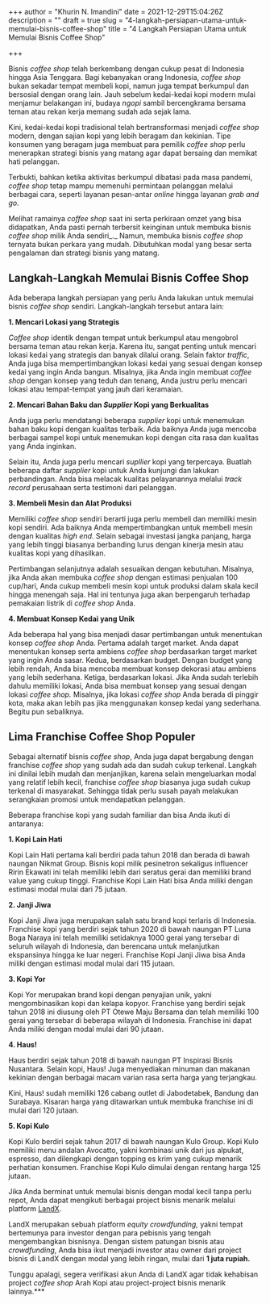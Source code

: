 +++
author = "Khurin N. Imandini"
date = 2021-12-29T15:04:26Z
description = ""
draft = true
slug = "4-langkah-persiapan-utama-untuk-memulai-bisnis-coffee-shop"
title = "4 Langkah Persiapan Utama untuk Memulai Bisnis Coffee Shop"

+++


Bisnis _coffee shop_ telah berkembang dengan cukup pesat di Indonesia hingga Asia Tenggara. Bagi kebanyakan orang Indonesia, _coffee shop_ bukan sekadar tempat membeli kopi, namun juga tempat berkumpul dan bersosial dengan orang lain. Jauh sebelum kedai-kedai kopi modern mulai menjamur belakangan ini, budaya _ngopi_ sambil bercengkrama bersama teman atau rekan kerja memang sudah ada sejak lama.

Kini, kedai-kedai kopi tradisional telah bertransformasi menjadi _coffee shop_ modern, dengan sajian kopi yang lebih beragam dan kekinian. Tipe konsumen yang beragam juga membuat para pemilik _coffee shop_ perlu menerapkan strategi bisnis yang matang agar dapat bersaing dan memikat hati pelanggan.

Terbukti, bahkan ketika aktivitas berkumpul dibatasi pada masa pandemi, _coffee shop_ tetap mampu memenuhi permintaan pelanggan melalui berbagai cara, seperti layanan pesan-antar _online_ hingga layanan _grab and go._

Melihat ramainya _coffee shop_ saat ini serta perkiraan omzet yang bisa didapatkan, Anda pasti pernah terbersit keinginan untuk membuka bisnis _coffee shop_ milik Anda sendiri_._ Namun, membuka bisnis _coffee shop_ ternyata bukan perkara yang mudah. Dibutuhkan modal yang besar serta pengalaman dan strategi bisnis yang matang.

## Langkah-Langkah Memulai Bisnis Coffee Shop

Ada beberapa langkah persiapan yang perlu Anda lakukan untuk memulai bisnis _coffee shop_ sendiri. Langkah-langkah tersebut antara lain:

**1. ****Mencari Lokasi yang Strategis******

_Coffee shop_ identik dengan tempat untuk berkumpul atau mengobrol bersama teman atau rekan kerja. Karena itu, sangat penting untuk mencari lokasi kedai yang strategis dan banyak dilalui orang. Selain faktor _traffic_, Anda juga bisa mempertimbangkan lokasi kedai yang sesuai dengan konsep kedai yang ingin Anda bangun. Misalnya, jika Anda ingin membuat _coffee shop_ dengan konsep yang teduh dan tenang, Anda justru perlu mencari lokasi atau tempat-tempat yang jauh dari keramaian. 

**2.  ****Mencari Bahan Baku dan** _**Supplier**_ **Kopi yang Berkualitas******

Anda juga perlu mendatangi beberapa _supplier_ kopi untuk menemukan bahan baku kopi dengan kualitas terbaik. Ada baiknya Anda juga mencoba berbagai sampel kopi untuk menemukan kopi dengan cita rasa dan kualitas yang Anda inginkan. 

Selain itu, Anda juga perlu mencari _supllier_ kopi yang terpercaya. Buatlah beberapa daftar _supplier_ kopi untuk Anda kunjungi dan lakukan perbandingan. Anda bisa melacak kualitas pelayanannya melalui _track record_ perusahaan serta testimoni dari pelanggan.

**3. ****Membeli Mesin dan Alat Produksi******

Memiliki _coffee shop_ sendiri berarti juga perlu membeli dan memiliki mesin kopi sendiri. Ada baiknya Anda mempertimbangkan untuk membeli mesin dengan kualitas _high end._ Selain sebagai investasi jangka panjang, harga yang lebih tinggi biasanya berbanding lurus dengan kinerja mesin atau kualitas kopi yang dihasilkan.

Pertimbangan selanjutnya adalah sesuaikan dengan kebutuhan. Misalnya, jika Anda akan membuka _coffee shop_ dengan estimasi penjualan 100 cup/hari, Anda cukup membeli mesin kopi untuk produksi dalam skala kecil hingga menengah saja. Hal ini tentunya juga akan berpengaruh terhadap pemakaian listrik di _coffee shop_ Anda.

**4. ****Membuat Konsep Kedai yang Unik******

Ada beberapa hal yang bisa menjadi dasar pertimbangan untuk menentukan konsep _coffee shop_ Anda. Pertama adalah target market. Anda dapat menentukan konsep serta ambiens _coffee shop_ berdasarkan target market yang ingin Anda sasar. Kedua, berdasarkan budget. Dengan budget yang lebih rendah, Anda bisa mencoba membuat konsep dekorasi atau ambiens yang lebih sederhana. Ketiga, berdasarkan lokasi. Jika Anda sudah terlebih dahulu memiliki lokasi, Anda bisa membuat konsep yang sesuai dengan lokasi _coffee shop._ Misalnya, jika lokasi _coffee shop_ Anda berada di pinggir kota, maka akan lebih pas jika menggunakan konsep kedai yang sederhana. Begitu pun sebaliknya.

## Lima Franchise Coffee Shop Populer

Sebagai alternatif bisnis _coffee shop_, Anda juga dapat bergabung dengan franchise _coffee shop_ yang sudah ada dan sudah cukup terkenal. Langkah ini dinilai lebih mudah dan menjanjikan, karena selain mengeluarkan modal yang relatif lebih kecil, franchise _coffee shop_ biasanya juga sudah cukup terkenal di masyarakat. Sehingga tidak perlu susah payah melakukan serangkaian promosi untuk mendapatkan pelanggan.

Beberapa franchise kopi yang sudah familiar dan bisa Anda ikuti di antaranya:

**1. ****Kopi Lain Hati******

Kopi Lain Hati pertama kali berdiri pada tahun 2018 dan berada di bawah naungan Nikmat Group. Bisnis kopi milik pesinetron sekaligus influencer Ririn Ekawati ini telah memiliki lebih dari seratus gerai dan memiliki brand value yang cukup tinggi. Franchise Kopi Lain Hati bisa Anda miliki dengan estimasi modal mulai dari 75 jutaan.

**2. ****Janji Jiwa******

Kopi Janji Jiwa juga merupakan salah satu brand kopi terlaris di Indonesia. Franchise kopi yang berdiri sejak tahun 2020 di bawah naungan PT Luna Boga Naraya ini telah memiliki setidaknya 1000 gerai yang tersebar di seluruh wilayah di Indonesia, dan berencana untuk melanjutkan ekspansinya hingga ke luar negeri. Franchise Kopi Janji Jiwa bisa Anda miliki dengan estimasi modal mulai dari 115 jutaan. 

**3. ****Kopi Yor******

Kopi Yor merupakan brand kopi dengan penyajian unik, yakni mengombinasikan kopi dan kelapa kopyor. Franchise yang berdiri sejak tahun 2018 ini diusung oleh PT Otewe Maju Bersama dan telah memiliki 100 gerai yang tersebar di beberapa wilayah di Indonesia. Franchise ini dapat Anda miliki dengan modal mulai dari 90  jutaan. 

**4. ****Haus!******

Haus berdiri sejak tahun 2018  di bawah naungan PT Inspirasi Bisnis Nusantara. Selain kopi, Haus! Juga menyediakan minuman dan makanan kekinian dengan berbagai macam varian rasa serta harga yang terjangkau.

Kini, Haus! sudah memiliki 126 cabang outlet di Jabodetabek, Bandung dan Surabaya. Kisaran harga yang ditawarkan untuk membuka franchise ini di mulai dari 120 jutaan.

**5. ****Kopi Kulo******

Kopi Kulo berdiri sejak tahun 2017 di bawah naungan Kulo Group. Kopi Kulo memiliki menu andalan Avocatto, yakni kombinasi unik dari jus alpukat, espresso, dan dilengkapi dengan topping es krim yang cukup menarik perhatian konsumen. Franchise Kopi Kulo dimulai dengan rentang harga 125 jutaan.

Jika Anda berminat untuk memulai bisnis dengan modal kecil tanpa perlu repot, Anda dapat mengikuti berbagai project bisnis menarik melalui platform [LandX](https://landx.id/). 

LandX merupakan sebuah platform _equity crowdfunding,_ yakni tempat bertemunya para investor dengan para pebisnis yang tengah mengembangkan bisnisnya. Dengan sistem patungan bisnis atau _crowdfunding_, Anda bisa ikut menjadi investor atau owner dari project bisnis di LandX dengan modal yang lebih ringan, mulai dari **1 juta rupiah.**

Tunggu apalagi, segera verifikasi akun Anda di LandX agar tidak kehabisan project _coffee shop_ Arah Kopi atau project-project bisnis menarik lainnya.***

